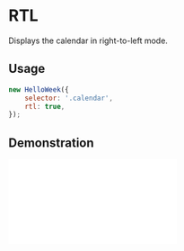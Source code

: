 # RTL

Displays the calendar in right-to-left mode.

## Usage

```js
new HelloWeek({
    selector: '.calendar',
    rtl: true,
});
```

## Demonstration

<iframe
    src="docs/v3/demos/rtl.html"
    frameborder="no"
    allowfullscreen="allowfullscreen">
</iframe>
